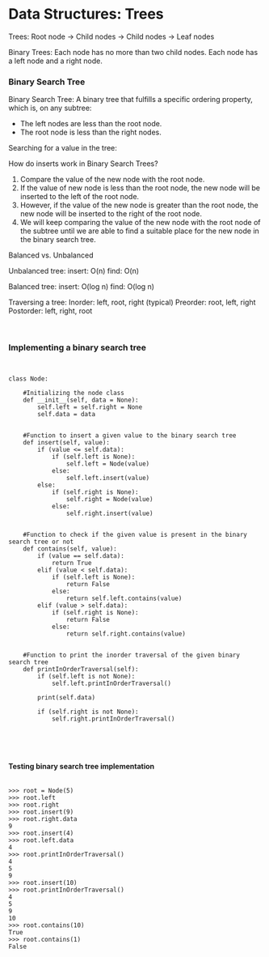 <h1> Data Structures: Trees </h1>

Trees:
Root node -> Child nodes -> Child nodes -> Leaf nodes

Binary Trees: Each node has no more than two child nodes.
Each node has a left node and a right node.

<h3> Binary Search Tree </h3>
Binary Search Tree: A binary tree that fulfills a specific ordering property, which is, on any subtree:
<ul>
  <li> The left nodes are less than the root node. </li>
  <li> The root node is less than the right nodes. </li>
</ul>

Searching for a value in the tree:


How do inserts work in Binary Search Trees?

<ol>
  <li> Compare the value of the new node with the root node. </li>
  <li> If the value of new node is less than the root node, the new node will be inserted to the left of the root node. </li>
  <li> However, if the value of the new node is greater than the root node, the new node will be inserted to the right of the root node. </li>
  <li> We will keep comparing the value of the new node with the root node of the subtree until we are able to find a suitable place for the new node in the binary search tree. </li>
</ol>
  
Balanced vs. Unbalanced 

Unbalanced tree:
insert: O(n)
find: O(n)

Balanced tree:
insert: O(log n)
find: O(log n)

Traversing a tree:
Inorder: left, root, right (typical)
Preorder: root, left, right
Postorder: left, right, root

<br>
<h3> Implementing a binary search tree </h3>

<pre><code class="python"> 
               
class Node:

    #Initializing the node class
    def __init__(self, data = None):
        self.left = self.right = None
        self.data = data


    #Function to insert a given value to the binary search tree
    def insert(self, value):
        if (value <= self.data):
            if (self.left is None):
                self.left = Node(value)
            else:
                self.left.insert(value)
        else:
            if (self.right is None):
                self.right = Node(value)
            else:
                self.right.insert(value)


    #Function to check if the given value is present in the binary search tree or not
    def contains(self, value):
        if (value == self.data):
            return True
        elif (value < self.data):
            if (self.left is None):
                return False
            else:
                return self.left.contains(value)
        elif (value > self.data):
            if (self.right is None):
                return False
            else:
                return self.right.contains(value)


    #Function to print the inorder traversal of the given binary search tree 
    def printInOrderTraversal(self):
        if (self.left is not None):
            self.left.printInOrderTraversal()
          
        print(self.data)
  
        if (self.right is not None):
            self.right.printInOrderTraversal()


</code></pre>

<br>

<h4> Testing binary search tree implementation </h4>
<pre><code class="python">
>>> root = Node(5)
>>> root.left
>>> root.right
>>> root.insert(9)
>>> root.right.data
9
>>> root.insert(4)
>>> root.left.data
4
>>> root.printInOrderTraversal()
4
5
9
>>> root.insert(10)
>>> root.printInOrderTraversal()
4
5
9
10
>>> root.contains(10)
True
>>> root.contains(1)
False

</code></pre>
